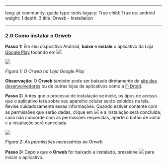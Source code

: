 

---

lang: pt
community: guide
type: tools
legacy: True
child: True
os: android
weight: 1
depth: 3
title: Orweb - Installation

---

### 2.0 Como instalar o Orweb ###

**Passo 1:** Em seu dispositivo Android, **baixe** e **instale** o aplicativo da Loja [Google Play](https://play.google.com/store/apps/details?id=info.guardianproject.browser) tocando em ![](/sbox/screen/orweb-pt/002.png)

![](/sbox/screen/orweb-pt/001.png)

*Figura 1: O Orweb na Loja Google Play*

**Observação:** O **Orweb** também pode ser baixado diretamente do [site dos desenvolvedores](https://guardianproject.info/releases/orweb-latest.apk) ou de outras lojas de aplicativos como a [F-Droid](https://f-droid.org/repository/browse/?fdfilter=orweb&fdid=info.guardianproject.browser).

**Passo 2:** Antes que o processo de instalação se inicie, os tipos de acesso que o aplicativo terá sobre seu aparelho celular serão exibidos na tela. Revise cuidadosamente essas informações. Quando estiver contente com as permissões que serão dadas, clique em ![](/sbox/screen/orweb-pt/003.png) e a instalação será concluída; caso não concorde com as permissões requeridas, aperte o botão de voltar e a instalação será cancelada.

![](/sbox/screen/orweb-pt/004.png)

*Figura 2: As permissões necessárias ao Orweb*

**Passo 3:** Depois que o **Orweb** for baixado e instalado, pressione ![](/sbox/screen/orweb-pt/005.png) para iniciar o aplicativo.

